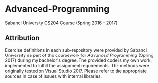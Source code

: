 # Advanced-Programming

Sabanci University CS204 Course (Spring 2016 - 2017)

## Attribution

Exercise definitions in each sub-repository were provided by Sabanci University as part of the coursework for _Advanced Programming_ (Spring 2017) during my bachelor's degree. The provided code is my own work, implemented to fulfill the assignment requirements. The methods were originally tested on Visual Studio 2017. Please refer to the appropriate sources in case of issues with internal libraries.

